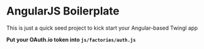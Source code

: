 # AngularJS Boilerplate

This is just a quick seed project to kick start your Angular-based Twingl
app

**Put your OAuth.io token into `js/factories/auth.js`**
